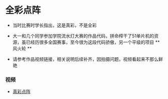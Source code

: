 # 全彩点阵
* 当时比赛时学长指出，这是真彩，不是全彩

* 大一和几个同学参加学院流水灯大赛的作品代码，拼命榨干了51单片机的资源，虽已经历很多全国赛事，至今很为这段代码骄傲，另一个平级的项目 ** 风火轮 **
* 请参考作品视频链接，相关说明后续补齐，因拍摄问题，视频看起来不那么鲜艳

### 视频
* [真彩点阵](http://v.youku.com/v_show/id_XMzc3ODE3NDk5Mg==.html?spm=a2h3j.8428770.3416059.1)
